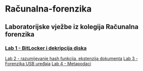 # Računalna-forenzika

## Laboratorijske vježbe iz kolegija Računalna forenzika
  ### <a href = "https://github.com/Imedvi02/Racunalna-forenzika/blob/main/Lab_1.ipynb">Lab 1 - BitLocker i dekripcija diska</a>
  <a href = "https://github.com/Imedvi02/Racunalna-forenzika/blob/main/Lab_2.ipynb">Lab 2 - razumijevanje hash funkcija, ekstenzija dokumenta</a>
  <a href = "https://github.com/Imedvi02/Racunalna-forenzika/blob/main/Lab_3.ipynb">Lab 3 - Forenzika USB uređaja</a>
  <a href = "https://github.com/Imedvi02/Racunalna-forenzika/blob/main/Lab_4.py">Lab 4 - Metapodaci</a>
